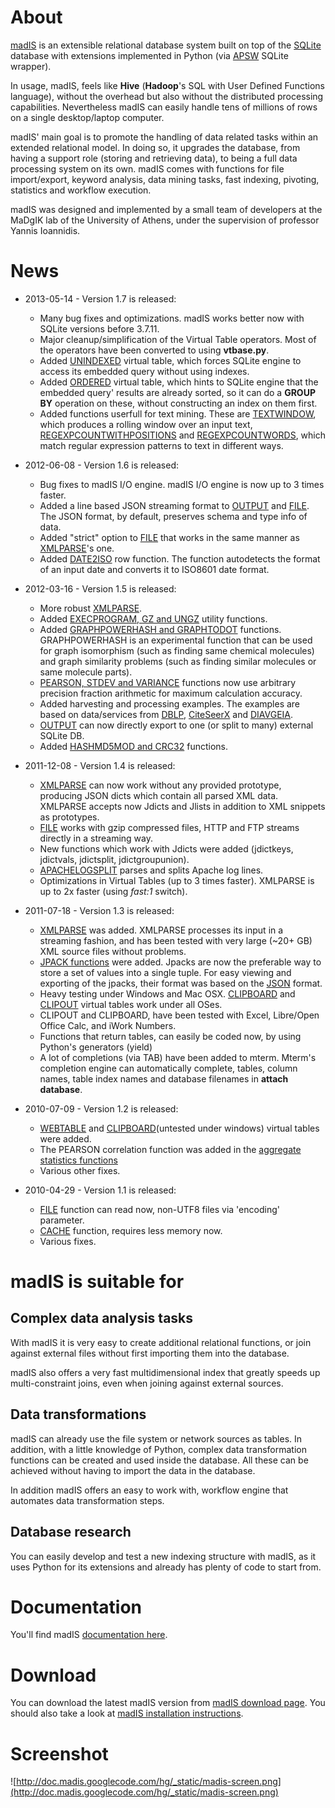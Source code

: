 # About #

[madIS](http://doc.madis.googlecode.com/hg/index.html) is an extensible relational database system built on top of the [SQLite](http://www.sqlite.org/) database with extensions implemented in Python (via [APSW](http://code.google.com/p/apsw/) SQLite wrapper).

In usage, madIS, feels like **Hive** (**Hadoop**'s SQL with User Defined Functions language), without the overhead but also without the distributed processing capabilities. Nevertheless madIS can easily handle tens of millions of rows on a single desktop/laptop computer.

madIS' main goal is to promote the handling of data related tasks within an extended relational model. In doing so, it upgrades the database, from having a support role (storing and retrieving data), to being a full data processing system on its own. madIS comes with functions for file import/export, keyword analysis, data mining tasks, fast indexing, pivoting, statistics and workflow execution.

madIS was designed and implemented by a small team of developers at the MaDgIK lab of the University of Athens, under the supervision of professor Yannis Ioannidis.

# News #
  * 2013-05-14 - Version 1.7 is released:
    * Many bug fixes and optimizations. madIS works better now with SQLite versions before 3.7.11.
    * Major cleanup/simplification of the Virtual Table operators. Most of the operators have been converted to using **vtbase.py**.
    * Added [UNINDEXED](http://doc.madis.googlecode.com/hg/vtable.html#module-functions.vtable.unindexed) virtual table, which forces SQLite engine to access its embedded query without using indexes.
    * Added [ORDERED](http://doc.madis.googlecode.com/hg/vtable.html#module-functions.vtable.ordered) virtual table, which hints to SQLite engine that the embedded query' results are already sorted, so it can do a **GROUP BY** operation on these, without constructing an index on them first.
    * Added functions userfull for text mining. These are [TEXTWINDOW](http://doc.madis.googlecode.com/hg/row.html#module-functions.row.text), which produces a rolling window over an input text, [REGEXPCOUNTWITHPOSITIONS](http://doc.madis.googlecode.com/hg/row.html#module-functions.row.text) and [REGEXPCOUNTWORDS](http://doc.madis.googlecode.com/hg/row.html#module-functions.row.text), which match regular expression patterns to text in different ways.

  * 2012-06-08 - Version 1.6 is released:
    * Bug fixes to madIS I/O engine. madIS I/O engine is now up to 3 times faster.
    * Added a line based JSON streaming format to [OUTPUT](http://doc.madis.googlecode.com/hg/vtable.html#module-functions.vtable.output) and [FILE](http://doc.madis.googlecode.com/hg/vtable.html#module-functions.vtable.file). The JSON format, by default, preserves schema and type info of data.
    * Added "strict" option to [FILE](http://doc.madis.googlecode.com/hg/vtable.html#module-functions.vtable.file) that works in the same manner as [XMLPARSE](http://doc.madis.googlecode.com/hg/vtable.html#module-functions.vtable.xmlparse)'s one.
    * Added [DATE2ISO](http://doc.madis.googlecode.com/hg/row.html#module-functions.row.date) row function. The function autodetects the format of an input date and converts it to ISO8601 date format.

  * 2012-03-16 - Version 1.5 is released:
    * More robust [XMLPARSE](http://doc.madis.googlecode.com/hg/vtable.html#module-functions.vtable.xmlparse).
    * Added [EXECPROGRAM, GZ and UNGZ](http://doc.madis.googlecode.com/hg/row.html#module-functions.row.util) utility functions.
    * Added [GRAPHPOWERHASH and GRAPHTODOT](http://doc.madis.googlecode.com/hg/aggregate.html#module-functions.aggregate.graph) functions. GRAPHPOWERHASH is an experimental function that can be used for graph isomorphism (such as finding same chemical molecules) and graph similarity problems (such as finding similar molecules or same molecule parts).
    * [PEARSON, STDEV and VARIANCE](http://doc.madis.googlecode.com/hg/aggregate.html#module-functions.aggregate.statistics) functions now use arbitrary precision fraction arithmetic for maximum calculation accuracy.
    * Added harvesting and processing examples. The examples are based on data/services from [DBLP](http://code.google.com/p/madis/source/browse/#hg%2Fsrc%2Fexamples%2Fdblp), [CiteSeerX](http://code.google.com/p/madis/source/browse/#hg%2Fsrc%2Fexamples%2Fciteseer) and [DIAVGEIA](http://code.google.com/p/madis/source/browse/#hg%2Fsrc%2Fexamples%2Fdiavgeia).
    * [OUTPUT](http://doc.madis.googlecode.com/hg/vtable.html#module-functions.vtable.output) can now directly export to one (or split to many) external SQLite DB.
    * Added [HASHMD5MOD and CRC32](http://doc.madis.googlecode.com/hg/row.html#module-functions.row.text) functions.

  * 2011-12-08 - Version 1.4 is released:
    * [XMLPARSE](http://doc.madis.googlecode.com/hg/vtable.html#module-functions.vtable.xmlparse) can now work without any provided prototype, producing JSON dicts which contain all parsed XML data. XMLPARSE accepts now Jdicts and Jlists in addition to XML snippets as prototypes.
    * [FILE](http://doc.madis.googlecode.com/hg/vtable.html#module-functions.vtable.file) works with gzip compressed files, HTTP and FTP streams directly in a streaming way.
    * New functions which work with Jdicts were added (jdictkeys, jdictvals, jdictsplit, jdictgroupunion).
    * [APACHELOGSPLIT](http://doc.madis.googlecode.com/hg/row.html?highlight=apachelog#functions.row.logparse.apachelogsplit) parses and splits Apache log lines.
    * Optimizations in Virtual Tables (up to 3 times faster). XMLPARSE is up to 2x faster (using _fast:1_ switch).

  * 2011-07-18 - Version 1.3 is released:
    * [XMLPARSE](http://doc.madis.googlecode.com/hg/vtable.html#module-functions.vtable.xmlparse) was added. XMLPARSE processes its input in a streaming fashion, and has been tested with very large (~20+ GB) XML source files without problems.
    * [JPACK functions](http://doc.madis.googlecode.com/hg/row.html#module-functions.row.jpacks) were added. Jpacks are now the preferable way to store a set of values into a single tuple. For easy viewing and exporting of the jpacks, their format was based on the [JSON](http://www.json.org) format.
    * Heavy testing under Windows and Mac OSX. [CLIPBOARD](http://doc.madis.googlecode.com/hg/vtable.html#module-functions.vtable.clipboard) and [CLIPOUT](http://doc.madis.googlecode.com/hg/vtable.html#module-functions.vtable.clipout) virtual tables work under all OSes.
    * CLIPOUT and CLIPBOARD, have been tested with Excel, Libre/Open Office Calc, and iWork Numbers.
    * Functions that return tables, can easily be coded now, by using Python's generators (yield)
    * A lot of completions (via TAB) have been added to mterm. Mterm's completion engine can automatically complete, tables, column names, table index names and database filenames in **attach database**.

  * 2010-07-09 - Version 1.2 is released:
    * [WEBTABLE](http://doc.madis.googlecode.com/hg/vtable.html#module-functions.vtable.webtable) and [CLIPBOARD](http://doc.madis.googlecode.com/hg/vtable.html#module-functions.vtable.clipboard)(untested under windows) virtual tables were added.
    * The PEARSON correlation function was added in the [aggregate statistics functions](http://doc.madis.googlecode.com/hg/aggregate.html#module-functions.aggregate.statistics)
    * Various other fixes.

  * 2010-04-29 - Version 1.1 is released:
    * [FILE](http://doc.madis.googlecode.com/hg/vtable.html#module-functions.vtable.file) function can read now, non-UTF8 files via 'encoding' parameter.
    * [CACHE](http://doc.madis.googlecode.com/hg/vtable.html#module-functions.vtable.cache) function, requires less memory now.
    * Various fixes.

# madIS is suitable for #

## Complex data analysis tasks ##

With madIS it is very easy to create additional relational functions, or join against external files without first importing them into the database.

madIS also offers a very fast multidimensional index that greatly speeds up multi-constraint joins, even when joining against external sources.

## Data transformations ##

madIS can already use the file system or network sources as tables. In addition, with a little knowledge of Python, complex data transformation functions can be created and used inside the database. All these can be achieved without having to import the data in the database.

In addition madIS offers an easy to work with, workflow engine that automates data transformation steps.

## Database research ##

You can easily develop and test a new indexing structure with madIS, as it uses Python for its extensions and already has plenty of code to start from.

# Documentation #

You'll find madIS [documentation here](http://doc.madis.googlecode.com/hg/index.html).

# Download #

You can download the latest madIS version from [madIS download page](http://code.google.com/p/madis/downloads/list). You should also take a look at [madIS installation instructions](http://doc.madis.googlecode.com/hg/install.html).

# Screenshot #

![http://doc.madis.googlecode.com/hg/_static/madis-screen.png](http://doc.madis.googlecode.com/hg/_static/madis-screen.png)